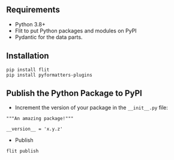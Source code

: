 ## Requirements

- Python 3.8+
- Flit to put Python packages and modules on PyPI
- Pydantic for the data parts.

## Installation
```
pip install flit
pip install pyformatters-plugins
```

## Publish the Python Package to PyPI
- Increment the version of your package in the `__init__.py` file:
```
"""An amazing package!"""

__version__ = 'x.y.z'
```
- Publish
```
flit publish
```
